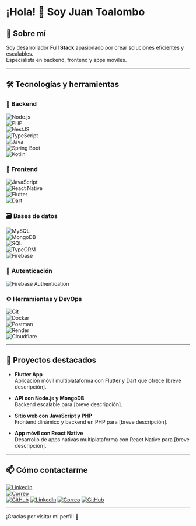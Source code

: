 # ¡Hola! 👋 Soy Juan Toalombo


## 🚀 Sobre mí  
Soy desarrollador **Full Stack** apasionado por crear soluciones eficientes y escalables.  
Especialista en backend, frontend y apps móviles.

---

## 🛠️ Tecnologías y herramientas

### 🔧 Backend  
![Node.js](https://img.shields.io/badge/Node.js-339933?style=flat&logo=node.js&logoColor=white)  
![PHP](https://img.shields.io/badge/PHP-777BB4?style=flat&logo=php&logoColor=white)  
![NestJS](https://img.shields.io/badge/NestJS-E0234E?style=flat&logo=nestjs&logoColor=white)  
![TypeScript](https://img.shields.io/badge/TypeScript-3178C6?style=flat&logo=typescript&logoColor=white)  
![Java](https://img.shields.io/badge/Java-007396?style=flat&logo=java&logoColor=white)  
![Spring Boot](https://img.shields.io/badge/Spring_Boot-6DB33F?style=flat&logo=springboot&logoColor=white)  
![Kotlin](https://img.shields.io/badge/Kotlin-0095D5?style=flat&logo=kotlin&logoColor=white)

### 🎨 Frontend  
![JavaScript](https://img.shields.io/badge/JavaScript-F7DF1E?style=flat&logo=javascript&logoColor=black)  
![React Native](https://img.shields.io/badge/React_Native-20232A?style=flat&logo=react&logoColor=61DAFB)  
![Flutter](https://img.shields.io/badge/Flutter-02569B?style=flat&logo=flutter&logoColor=white)  
![Dart](https://img.shields.io/badge/Dart-0175C2?style=flat&logo=dart&logoColor=white)

### 🗃️ Bases de datos  
![MySQL](https://img.shields.io/badge/MySQL-4479A1?style=flat&logo=mysql&logoColor=white)  
![MongoDB](https://img.shields.io/badge/MongoDB-47A248?style=flat&logo=mongodb&logoColor=white)  
![SQL](https://img.shields.io/badge/SQL-003B57?style=flat&logo=mysql&logoColor=white)  
![TypeORM](https://img.shields.io/badge/TypeORM-3178C6?style=flat&logo=typescript&logoColor=white)  
![Firebase](https://img.shields.io/badge/Firebase-FFCA28?style=flat&logo=firebase&logoColor=black)

### 🔐 Autenticación  
![Firebase Authentication](https://img.shields.io/badge/Firebase_Auth-FFCA28?style=flat&logo=firebase&logoColor=black)

### ⚙️ Herramientas y DevOps  
![Git](https://img.shields.io/badge/Git-F05032?style=flat&logo=git&logoColor=white)  
![Docker](https://img.shields.io/badge/Docker-2496ED?style=flat&logo=docker&logoColor=white)  
![Postman](https://img.shields.io/badge/Postman-FF6C37?style=flat&logo=postman&logoColor=white)  
![Render](https://img.shields.io/badge/Render-0A0A0A?style=flat&logo=render&logoColor=white)  
![Cloudflare](https://img.shields.io/badge/Cloudflare-F38020?style=flat&logo=cloudflare&logoColor=white)

---

## 💼 Proyectos destacados

- **Flutter App**  
Aplicación móvil multiplataforma con Flutter y Dart que ofrece [breve descripción].

- **API con Node.js y MongoDB**  
Backend escalable para [breve descripción].

- **Sitio web con JavaScript y PHP**  
Frontend dinámico y backend en PHP para [breve descripción].

- **App móvil con React Native**  
Desarrollo de apps nativas multiplataforma con React Native para [breve descripción].

---

## 📫 Cómo contactarme

[![LinkedIn](https://img.shields.io/badge/-LinkedIn-0A66C2?style=flat&logo=linkedin&logoColor=white&link=https://linkedin.com/in/tuusuario)](https://linkedin.com/in/tuusuario)  
[![Correo](https://img.shields.io/badge/-Email-D14836?style=flat&logo=gmail&logoColor=white&link=mailto:tuemail@example.com)](mailto:tuemail@example.com)  
[![GitHub](https://img.shields.io/badge/-GitHub-181717?style=flat&logo=github&logoColor=white&link=https://github.com/JuanFull1)](https://github.com/JuanFull1)
[![LinkedIn](https://img.shields.io/badge/-LinkedIn-0A66C2?style=flat&logo=linkedin&logoColor=white&link=https://linkedin.com/in/tuusuario)](https://linkedin.com/in/tuusuario)
[![Correo](https://img.shields.io/badge/-Email-D14836?style=flat&logo=gmail&logoColor=white&link=mailto:tuemail@example.com)](mailto:tuemail@example.com)
[![GitHub](https://img.shields.io/badge/-GitHub-181717?style=flat&logo=github&logoColor=white&link=https://github.com/JuanFull1)](https://github.com/JuanFull1)

---

¡Gracias por visitar mi perfil! 🚀

